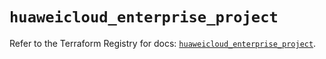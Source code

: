 # `huaweicloud_enterprise_project`

Refer to the Terraform Registry for docs: [`huaweicloud_enterprise_project`](https://registry.terraform.io/providers/huaweicloud/huaweicloud/1.71.1/docs/resources/enterprise_project).
